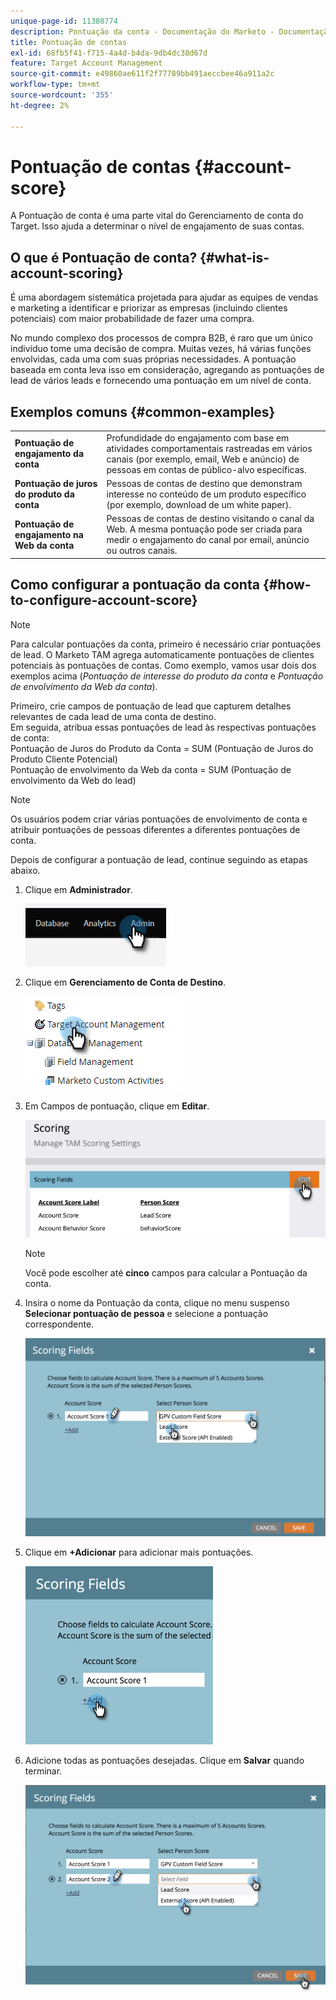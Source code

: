 ```yaml
---
unique-page-id: 11380774
description: Pontuação da conta - Documentação do Marketo - Documentação do produto
title: Pontuação de contas
exl-id: 68fb5f41-f715-4a4d-b4da-9db4dc38d67d
feature: Target Account Management
source-git-commit: e49860ae611f2f77789bb491aeccbee46a911a2c
workflow-type: tm+mt
source-wordcount: '355'
ht-degree: 2%

---
```


# Pontuação de contas {#account-score}

A Pontuação de conta é uma parte vital do Gerenciamento de conta do Target. Isso ajuda a determinar o nível de engajamento de suas contas.

## O que é Pontuação de conta? {#what-is-account-scoring}

É uma abordagem sistemática projetada para ajudar as equipes de vendas e marketing a identificar e priorizar as empresas (incluindo clientes potenciais) com maior probabilidade de fazer uma compra.

No mundo complexo dos processos de compra B2B, é raro que um único indivíduo tome uma decisão de compra. Muitas vezes, há várias funções envolvidas, cada uma com suas próprias necessidades. A pontuação baseada em conta leva isso em consideração, agregando as pontuações de lead de vários leads e fornecendo uma pontuação em um nível de conta.

## Exemplos comuns {#common-examples}

<table> 
 <tbody>
  <tr>
   <td><strong>Pontuação de engajamento da conta</strong></td> 
   <td>Profundidade do engajamento com base em atividades comportamentais rastreadas em vários canais (por exemplo, email, Web e anúncio) de pessoas em contas de público-alvo específicas.</td>
  </tr>
  <tr>
   <td><strong>Pontuação de juros do produto da conta</strong></td>
   <td>Pessoas de contas de destino que demonstram interesse no conteúdo de um produto específico (por exemplo, download de um white paper).</td> 
  </tr>
  <tr>
   <td><strong>Pontuação de engajamento na Web da conta</strong></td>
   <td>Pessoas de contas de destino visitando o canal da Web. A mesma pontuação pode ser criada para medir o engajamento do canal por email, anúncio ou outros canais.</td> 
  </tr>
 </tbody>
</table>

## Como configurar a pontuação da conta {#how-to-configure-account-score}

>[!NOTE]
>
>Para calcular pontuações da conta, primeiro é necessário criar pontuações de lead. O Marketo TAM agrega automaticamente pontuações de clientes potenciais às pontuações de contas. Como exemplo, vamos usar dois dos exemplos acima (_Pontuação de interesse do produto da conta_ e _Pontuação de envolvimento da Web da conta_).
>
>Primeiro, crie campos de pontuação de lead que capturem detalhes relevantes de cada lead de uma conta de destino.\
>Em seguida, atribua essas pontuações de lead às respectivas pontuações de conta:\
>Pontuação de Juros do Produto da Conta = SUM (Pontuação de Juros do Produto Cliente Potencial)\
>Pontuação de envolvimento da Web da conta = SUM (Pontuação de envolvimento da Web do lead)

>[!NOTE]
>
>Os usuários podem criar várias pontuações de envolvimento de conta e atribuir pontuações de pessoas diferentes a diferentes pontuações de conta.

Depois de configurar a pontuação de lead, continue seguindo as etapas abaixo.

1. Clique em **Administrador**.

   ![](assets/account-score-1.png)

1. Clique em **Gerenciamento de Conta de Destino**.

   ![](assets/account-score-2.png)

1. Em Campos de pontuação, clique em **Editar**.

   ![](assets/account-score-3.png)

   >[!NOTE]
   >
   >Você pode escolher até **cinco** campos para calcular a Pontuação da conta.

1. Insira o nome da Pontuação da conta, clique no menu suspenso **Selecionar pontuação de pessoa** e selecione a pontuação correspondente.

   ![](assets/account-score-4.png)

1. Clique em **+Adicionar** para adicionar mais pontuações.

   ![](assets/account-score-5.png)

1. Adicione todas as pontuações desejadas. Clique em **Salvar** quando terminar.

   ![](assets/account-score-6.png)
